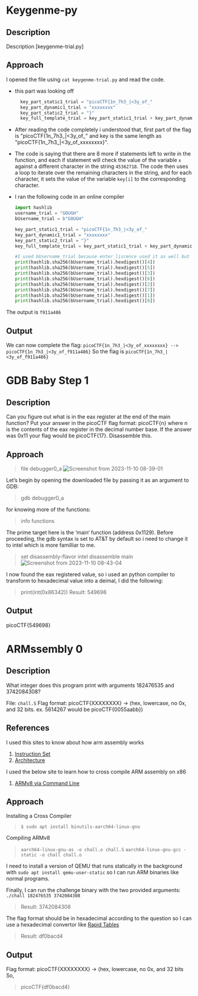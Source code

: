 # Keygenme-py 
## Description
Description
[keygenme-trial.py]

## Approach
I opened the file using `cat keygenme-trial.py` and read the code.
- this part was looking off
  ```python
    key_part_static1_trial = "picoCTF{1n_7h3_|<3y_of_"
    key_part_dynamic1_trial = "xxxxxxxx"
    key_part_static2_trial = "}"
    key_full_template_trial = key_part_static1_trial + key_part_dynamic1_trial + key_part_static2_trial
  ```

- After reading the code completely i understood that, first part of the flag is "picoCTF{1n_7h3_|<3y_of_" and key is the same length as "picoCTF{1n_7h3_|<3y_of_xxxxxxxx}".
- The code is saying that there are 8 more if statements left to write in the function, and each if statement will check the value of the variable `x` against a different character in the string `45362718`.
  The code then uses a loop to iterate over the remaining characters in the string, and for each character, it sets the value of the variable `key[i]` to the corresponding character.
- I ran the following code in an online compiler
  ```python
  import hashlib
  username_trial = "GOUGH"
  bUsername_trial = b"GOUGH"

  key_part_static1_trial = "picoCTF{1n_7h3_|<3y_of_"
  key_part_dynamic1_trial = "xxxxxxxx"
  key_part_static2_trial = "}"
  key_full_template_trial = key_part_static1_trial + key_part_dynamic1_trial + key_part_static2_trial

  #I used bUsername_trial because enter_liscence used it as well but after testing afterwards, they output the same answer
  print(hashlib.sha256(bUsername_trial).hexdigest()[4]) 
  print(hashlib.sha256(bUsername_trial).hexdigest()[5])
  print(hashlib.sha256(bUsername_trial).hexdigest()[3])
  print(hashlib.sha256(bUsername_trial).hexdigest()[6])
  print(hashlib.sha256(bUsername_trial).hexdigest()[2])
  print(hashlib.sha256(bUsername_trial).hexdigest()[7])
  print(hashlib.sha256(bUsername_trial).hexdigest()[1])
  print(hashlib.sha256(bUsername_trial).hexdigest()[8])
  ```

The output is `f911a486`

## Output
We can now complete the flag: `picoCTF{1n_7h3_|<3y_of_xxxxxxxx} --> picoCTF{1n_7h3_|<3y_of_f911a486}`
So the flag is `picoCTF{1n_7h3_|<3y_of_f911a486}`

# GDB Baby Step 1
## Description
Can you figure out what is in the eax register at the end of the main function?
Put your answer in the picoCTF flag format: picoCTF{n} where n is the contents of the eax register in the decimal number base.
If the answer was 0x11 your flag would be picoCTF{17}. Disassemble this.

## Approach
> file debugger0_a
![Screenshot from 2023-11-10 08-39-01](https://github.com/pixie-nukes/picoCTF/assets/94845416/14a9e9ee-e71c-4a28-bb47-48756d1a7307)

Let’s begin by opening the downloaded file by passing it as an argument to GDB:
> gdb debugger0_a

for knowing more of the functions:
> info functions

The prime target here is the ‘main‘ function (address 0x1129).
Before proceeding, the gdb syntax is set to AT&T by default so i need to change it to intel which is more familliar to me.
> set disassembly-flavor intel
> disassemble main
![Screenshot from 2023-11-10 08-43-04](https://github.com/pixie-nukes/picoCTF/assets/94845416/e9eaf994-bbac-48aa-b174-3e8c6a74cba4)

I now found the eax registered value, so i used an python compiler to transform to hexadecimal value into a deimal, I did the following:
> print(int(0x86342))
Result: 549698


## Output
picoCTF{549698}

# ARMssembly 0
## Description
What integer does this program print with arguments 182476535 and 3742084308? 

File: `chall.S` Flag format: picoCTF{XXXXXXXX} -> (hex, lowercase, no 0x, and 32 bits. ex. 5614267 would be picoCTF{0055aabb})

## References
I used this sites to know about how arm assembly works
1. [Instruction Set](https://azeria-labs.com/arm-instruction-set-part-3/)
2. [Architecture](https://developer.arm.com/documentation/ddi0487/latest)

I used the below site to learn how to cross compile ARM assembly on x86
1. [ARMv8 via Command Line](https://github.com/joebobmiles/ARMv8ViaLinuxCommandline)

## Approach
Installing a Cross Compiler
> `$ sudo apt install binutils-aarch64-linux-gnu`

Compiling ARMv8
> `aarch64-linux-gnu-as -o chall.o chall.S`
> `aarch64-linux-gnu-gcc -static -o chall chall.o`

I need to install a version of QEMU that runs statically in the background with `sudo apt install qemu-user-static` so I can run ARM binaries like normal programs.

Finally, I can run the challenge binary with the two provided arguments: `./chall 182476535 3742084308`

>Result: 3742084308

The flag format should be in hexadecimal according to the question so I can use a hexadecimal convertor like [Rapid Tables](https://www.rapidtables.com/convert/number/decimal-to-hex.html)

>Result: df0bacd4

## Output
Flag format: picoCTF{XXXXXXXX} -> (hex, lowercase, no 0x, and 32 bits
So,
>picoCTF{df0bacd4}

